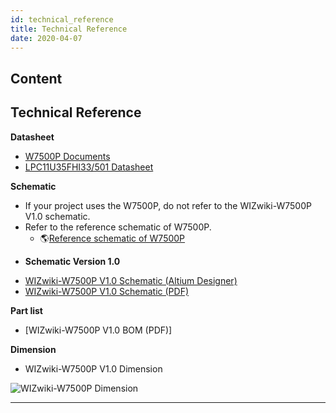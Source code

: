 ```yaml
---
id: technical_reference
title: Technical Reference
date: 2020-04-07
---
```



## Content
## Technical Reference

**Datasheet**

   * [W7500P Documents]()
   * [LPC11U35FHI33/501 Datasheet]()

**Schematic**

  - If your project uses the W7500P, do not refer to the WIZwiki-W7500P
    V1.0 schematic.
  - Refer to the reference schematic of W7500P.
      - 🌎[Reference schematic of
        W7500P](https://github.com/Wiznet/Hardware-Files-of-WIZnet/tree/master/01_iMCU/W7500P/Reference%20Schematic)

<!-- end list -->

  - **Schematic Version 1.0**

<!-- end list -->

   * [WIZwiki-W7500P V1.0 Schematic (Altium Designer)]()
   * [WIZwiki-W7500P V1.0 Schematic (PDF)]()

**Part list**

   * [WIZwiki-W7500P V1.0 BOM (PDF)]

**Dimension**

   * WIZwiki-W7500P V1.0 Dimension

![WIZwiki-W7500P
Dimension](/products/wizwiki_w7500p/wizwiki-w7500p_dimension.png%20)

-----
